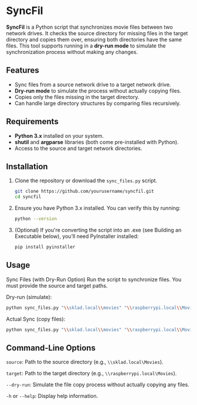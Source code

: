 # SyncFil

**SyncFil** is a Python script that synchronizes movie files between two network drives. It checks the source directory for missing files in the target directory and copies them over, ensuring both directories have the same files. This tool supports running in a **dry-run mode** to simulate the synchronization process without making any changes.

## Features

- Sync files from a source network drive to a target network drive.
- **Dry-run mode** to simulate the process without actually copying files.
- Copies only the files missing in the target directory.
- Can handle large directory structures by comparing files recursively.

## Requirements

- **Python 3.x** installed on your system.
- **shutil** and **argparse** libraries (both come pre-installed with Python).
- Access to the source and target network directories.

## Installation

1. Clone the repository or download the `sync_files.py` script.

   ```bash
   git clone https://github.com/yourusername/syncfil.git
   cd syncfil

2. Ensure you have Python 3.x installed.
You can verify this by running:

   ```bash
   python --version

3. (Optional)  If you're converting the script into an .exe (see Building an Executable below), you’ll need PyInstaller installed:

   ```bash
   pip install pyinstaller

## Usage
Sync Files (with Dry-Run Option)
Run the script to synchronize files. You must provide the source and target paths.

Dry-run (simulate):

   ```bash
   python sync_files.py "\\sklad.local\\movies" "\\raspberrypi.local\\Movies" --dry-run
```
Actual Sync (copy files):

   ```bash
   python sync_files.py "\\sklad.local\\movies" "\\raspberrypi.local\\Movies"
```
## Command-Line Options
`source`: Path to the source directory (e.g., `\\sklad.local\Movies`).

`target`: Path to the target directory (e.g., `\\raspberrypi.local\Movies`).

`--dry-run`: Simulate the file copy process without actually copying any files.

`-h` or `--help`: Display help information.
